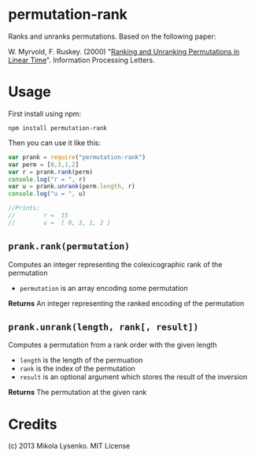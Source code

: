 permutation-rank
================
Ranks and unranks permutations.  Based on the following paper:

W. Myrvold, F. Ruskey. (2000) "[Ranking and Unranking Permutations in Linear Time](http://webhome.cs.uvic.ca/~ruskey/Publications/RankPerm/RankPerm.html)". Information Processing Letters.  

Usage
=====
First install using npm:

    npm install permutation-rank

Then you can use it like this:

```javascript
var prank = require("permutation-rank")
var perm = [0,3,1,2]
var r = prank.rank(perm)
console.log("r = ", r)
var u = prank.unrank(perm.length, r)
console.log("u = ", u)

//Prints:
//        r =  15
//        u =  [ 0, 3, 1, 2 ]
```

`prank.rank(permutation)`
-----------------------------------------------
Computes an integer representing the colexicographic rank of the permutation

* `permutation` is an array encoding some permutation

**Returns** An integer representing the ranked encoding of the permutation


`prank.unrank(length, rank[, result])`
--------------------------------------------------
Computes a permutation from a rank order with the given length

* `length` is the length of the permuation
* `rank` is the index of the permutation
* `result` is an optional argument which stores the result of the inversion

**Returns** The permutation at the given rank

Credits
=======
(c) 2013 Mikola Lysenko. MIT License